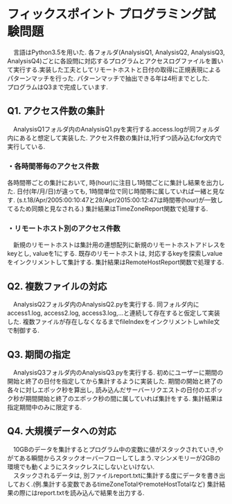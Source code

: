 # フィックスポイント プログラミング試験問題 

　言語はPython3.5を用いた. 各フォルダ(AnalysisQ1, AnalysisQ2, AnalysisQ3, AnalysisQ4)ごとに各設問に対応するプログラムとアクセスログファイルを置いて実行する.実装した工夫としてリモートホストと日付の取得に正規表現によるパターンマッチを行った. パターンマッチで抽出できる年は4桁までとした.<br />
プログラムはQ3まで完成しています.

## Q1. アクセス件数の集計

　AnalysisQ1フォルダ内のAnalysisQ1.pyを実行する.access.logが同フォルダ内にあると想定して実装した. アクセス件数の集計は,1行ずつ読み込むfor文内で実行している. 

### ・各時間帯毎のアクセス件数

各時間帯ごとの集計において, 時(hour)に注目し1時間ごとに集計し結果を出力した. 日付(年/月/日)が違っても, 1時間単位で同じ時間帯に属していれば一緒と見なす. (s.t.18/Apr/2005:00:10:47と28/Apr/2015:00:12:47は時間帯(hour)が一致してるため同類と見なされる.) 集計結果はTimeZoneReport関数で処理する.

### ・リモートホスト別のアクセス件数
　新規のリモートホストは集計用の連想配列に新規のリモートホストアドレスをkeyとし, valueを1にする. 既存のリモートホストは, 対応するkeyを探索しvalueをインクリメントして集計する. 集計結果はRemoteHostReport関数で処理する.

## Q2. 複数ファイルの対応
　AnalysisQ2フォルダ内のAnalysisQ2.pyを実行する. 同フォルダ内にaccess1.log, access2.log, access3.log,...と連続して存在すると仮定して実装した. 複数ファイルが存在しなくなるまでfileIndexをインクリメントしwhile文で制御する.

## Q3. 期間の指定
　AnalysisQ3フォルダ内のAnalysisQ3.pyを実行する. 初めにユーザーに期間の開始と終了の日付を指定してから集計するように実装した. 期間の開始と終了の各々に対しエポック秒を算出し, 読み込んだサーバーリクエストの日付のエポック秒が期間開始と終了のエポック秒の間に属していれば集計をする. 集計結果は指定期間中のみに限定する.

## Q4. 大規模データへの対応
　10GBのデータを集計するとプログラム中の変数に値がスタックされていき,やがてある瞬間からスタックオーバーフローしてしまう.マシンメモリーが2GBの環境でも動くようにスタックレスにしないといけない.<br/>　スタックされるデータは, 別ファイルreport.txtに集計する度にデータを書き出しておく.(例.集計する変数であるtimeZoneTotalやremoteHostTotalなど) 集計結果の際にはreport.txtを読み込んで結果を出力する.
